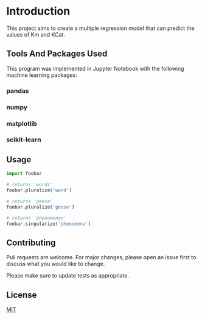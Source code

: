 # Introduction

This project aims to create a multiple regression model that can predict the values of Km and KCat.

## Tools And Packages Used

This program was implemented in Jupyter Notebook with the following machine learning packages:

### pandas
### numpy
### matplotlib
### scikit-learn

## Usage

```python
import foobar

# returns 'words'
foobar.pluralize('word')

# returns 'geese'
foobar.pluralize('goose')

# returns 'phenomenon'
foobar.singularize('phenomena')
```

## Contributing

Pull requests are welcome. For major changes, please open an issue first
to discuss what you would like to change.

Please make sure to update tests as appropriate.

## License

[MIT](https://choosealicense.com/licenses/mit/)
